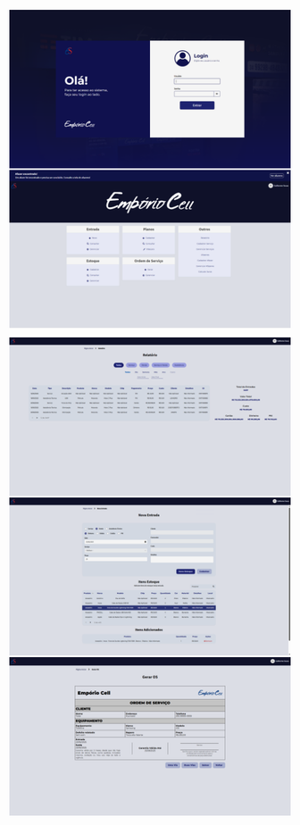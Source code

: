 ![Login](images/login.png)![Home](images/home.png)

![Report](images/report.png)
![Sale Entry](images/sale.png)
![S.O](images/so.png)
